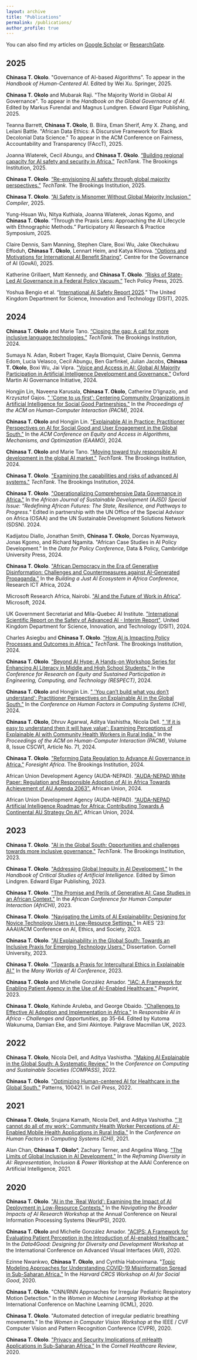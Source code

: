 ```yaml
---
layout: archive
title: "Publications"
permalink: /publications/
author_profile: true
---
```


You can also find my articles on [Google Scholar](https://scholar.google.com/citations?user=Ljcd9nMAAAAJ&hl=en&oi=sra) or [ResearchGate](https://www.researchgate.net/profile/Chinasa-Okolo-2).
## 2025

**Chinasa T. Okolo**. "Governance of AI-based Algorithms". To appear in the _Handbook of Human-Centered AI_. Edited by Wei Xu. Springer, 2025.

**Chinasa T. Okolo** and Mubarak Raji. "The Majority World in Global AI Governance". To appear in the _Handbook on the Global Governance of AI_. Edited by Markus Furendal and Magnus Lundgren. Edward Elgar Publishing, 2025.

Teanna Barrett, **Chinasa T. Okolo**, B. Biira, Eman Sherif, Amy X. Zhang, and Leilani Battle. "African Data Ethics: A Discursive Framework for Black Decolonial Data Science." To appear in the ACM Conference on Fairness, Accountability and Transparency (FAccT), 2025.

<!--Charting New Frontiers for Governance and Democracy in Africa’s AI Era. -->

Joanna Wiaterek, Cecil Abungu, and **Chinasa T. Okolo**. [“Building regional capacity for AI safety and security in Africa.”](https://www.brookings.edu/articles/building-regional-capacity-for-ai-safety-and-security-in-africa/) _TechTank_. The Brookings Institution, 2025. 

**Chinasa T. Okolo**. [“Re-envisioning AI safety through global majority perspectives.”](https://www.brookings.edu/articles/a-new-writing-series-re-envisioning-ai-safety-through-global-majority-perspectives/) _TechTank_. The Brookings Institution, 2025. 

**Chinasa T. Okolo**. [“AI Safety is Misnomer Without Global Majority Inclusion.”](https://www.compiler.news/ai-action-edition/) _Compiler_, 2025. 

Yung-Hsuan Wu, Nitya Kuthiala, Joanna Wiaterek, Jonas Kgomo, and **Chinasa T. Okolo**. “Through the Praxis Lens: Approaching the AI Lifecycle with Ethnographic Methods.” Participatory AI Research & Practice Symposium, 2025.

Claire Dennis, Sam Manning, Stephen Clare, Boxi Wu, Jake Okechukwu Effoduh, **Chinasa T. Okolo**, Lennart Heim, and Katya Klinova. ["Options and Motivations for International AI Benefit Sharing"](https://www.governance.ai/research-paper/options-and-motivations-for-international-ai-benefit-sharing). Centre for the Governance of AI (GovAI), 2025.

Katherine Grillaert, Matt Kennedy, and **Chinasa T. Okolo**. [“Risks of State-Led AI Governance in a Federal Policy Vacuum.”](https://www.techpolicy.press/risks-of-state-led-ai-governance-in-a-federal-policy-vacuum/) Tech Policy Press, 2025.

Yoshua Bengio et al. “[International AI Safety Report 2025](https://www.gov.uk/government/publications/international-ai-safety-report-2025).” The United Kingdom Department for Science, Innovation and Technology (DSIT), 2025.

## 2024
**Chinasa T. Okolo** and Marie Tano. [“Closing the gap: A call for more inclusive language technologies.”](https://www.brookings.edu/articles/closing-the-gap-a-call-for-more-inclusive-language-technologies/) _TechTank_. The Brookings Institution, 2024. 

Sumaya N. Adan, Robert Trager, Kayla Blomquist, Claire Dennis, Gemma Edom, Lucia Velasco, Cecil Abungu, Ben Garfinkel, Julian Jacobs, **Chinasa T. Okolo**, Boxi Wu, Jai Vipra. ["Voice and Access in AI: Global AI Majority Participation in Artificial Intelligence Development and Governance."](https://www.oxfordmartin.ox.ac.uk/publications/voice-and-access-in-ai-global-ai-majority-participation-in-artificial-intelligence-development-and-governance) Oxford Martin AI Governance Initiative, 2024.

Hongjin Lin, Naveena Karusala, **Chinasa T. Okolo**, Catherine D’Ignazio, and Krzysztof Gajos. [" 'Come to us first': Centering Community Organizations in Artificial Intelligence for Social Good Partnerships."](https://chinasatokolo.github.io/files/Okolo_CSCW_2024-AI4SG.pdf) In the _Proceedings of the ACM on Human-Computer Interaction (PACM)_, 2024.

**Chinasa T. Okolo** and Hongjin Lin. ["Explainable AI in Practice: Practitioner Perspectives on AI for Social Good and User Engagement in the Global South."](https://chinasatokolo.github.io/files/Okolo_EAAMO_2024.pdf) In the _ACM Conference on Equity and Access in Algorithms, Mechanisms, and Optimization (EAAMO)_, 2024.

**Chinasa T. Okolo** and Marie Tano. ["Moving toward truly responsible AI development in the global AI market."](https://www.brookings.edu/articles/moving-toward-truly-responsible-ai-development-in-the-global-ai-market/) _TechTank_. The Brookings Institution, 2024.

**Chinasa T. Okolo**. ["Examining the capabilities and risks of advanced AI systems."](https://www.brookings.edu/articles/examining-advanced-ai-capabilities-and-risks/) _TechTank_. The Brookings Institution, 2024.

**Chinasa T. Okolo**. ["Operationalizing Comprehensive Data Governance in Africa."](https://chinasatokolo.github.io/files/Okolo_AJSD_2024.pdf) In the _African Journal of Sustainable Development (AJSD) Special Issue: “Redefining African Futures: The State, Resilience, and Pathways to Progress._" Edited in partnership with the UN Office of the Special Advisor on Africa (OSAA) and the UN Sustainable Development Solutions Network (SDSN). 2024.

Kadijatou Diallo, Jonathan Smith, **Chinasa T. Okolo**, Dorcas Nyamwaya, Jonas Kgomo, and Richard Ngamita. "African Case Studies in AI Policy Development." In the _Data for Policy Conference_, Data & Policy, Cambridge University Press, 2024.

<!-- Dorcas Nyamwaya, Susan Otieno, **Chinasa T. Okolo**, Abigail Oppong, and Jonas Kgomo. "Towards A Fair and Equitable Data Ecosystem for Low Resource Languages." In the _Data for Policy Conference_, Data & Policy, Cambridge University Press, 2024.-->

**Chinasa T. Okolo**. ["African Democracy in the Era of Generative Disinformation: Challenges and Countermeasures against AI-Generated Propaganda."](https://papers.ssrn.com/sol3/papers.cfm?abstract_id=4885958) In the _Building a Just AI Ecosystem in Africa Conference_, Research ICT Africa, 2024.

Microsoft Research Africa, Nairobi. ["AI and the Future of Work in Africa"](https://www.microsoft.com/en-us/research/project/ai-and-the-future-of-work-in-africa/white-paper/). Microsoft, 2024.

UK Government Secretariat and Mila-Quebec AI Institute. ["International Scientific Report on the Safety of Advanced AI - Interim Report"](https://www.gov.uk/government/publications/international-scientific-report-on-the-safety-of-advanced-ai). United Kingdom Department for Science, Innovation, and Technology (DSIT), 2024.

Charles Asiegbu and **Chinasa T. Okolo**. ["How AI is Impacting Policy Processes and Outcomes in Africa."](https://www.brookings.edu/articles/how-ai-is-impacting-policy-processes-and-outcomes-in-africa/) _TechTank_. The Brookings Institution, 2024.

**Chinasa T. Okolo**. ["Beyond AI Hype: A Hands-on Workshop Series for Enhancing AI Literacy in Middle and High School Students."](https://chinasatokolo.github.io/files/Okolo_RESPECT_2024.pdf) In the _Conference for Research on Equity and Sustained Participation in Engineering, Computing, and Technology (RESPECT)_, 2024.

**Chinasa T. Okolo** and Hongjin Lin. [" 'You can’t build what you don’t understand': Practitioner Perspectives on Explainable AI in the Global South."](https://chinasatokolo.github.io/files/Okolo_CHI-LBW_2024.pdf) In the _Conference on Human Factors in Computing Systems (CHI)_, 2024.

**Chinasa T. Okolo**, Dhruv Agarwal, Aditya Vashistha, Nicola Dell. 
[" 'If it is easy to understand then it will have value': Examining Perceptions of Explainable AI with Community Health Workers in Rural India."](https://chinasatokolo.github.io/files/Okolo_CSCW_2024.pdf) In the _Proceedings of the ACM on Human-Computer Interaction (PACM)_, Volume 8, Issue CSCW1, Article No. 71, 2024. 

**Chinasa T. Okolo**. ["Reforming Data Regulation to Advance AI Governance in Africa."](https://chinasatokolo.github.io/files/Okolo_ForesightAfrica_2024.pdf) _Foresight Africa_. The Brookings Institution, 2024.

African Union Development Agency (AUDA-NEPAD). ["AUDA-NEPAD White Paper: Regulation and Responsible Adoption of AI in Africa Towards Achievement of AU Agenda 2063".](https://chinasatokolo.github.io/files/Okolo_AUWhitePaper_2024.pdf) African Union, 2024.

African Union Development Agency (AUDA-NEPAD). ["AUDA-NEPAD Artificial Intelligence Roadmap for Africa: Contributing Towards A Continental AU Strategy On AI".](https://chinasatokolo.github.io/files/Okolo_AURoadmap_2024.pdf) African Union, 2024.

## 2023
**Chinasa T. Okolo**. ["AI in the Global South: Opportunities and challenges towards more inclusive governance."](https://www.brookings.edu/articles/ai-in-the-global-south-opportunities-and-challenges-towards-more-inclusive-governance/) _TechTank_. The Brookings Institution, 2023.

**Chinasa T. Okolo**. ["Addressing Global Inequity in AI Development."](https://chinasatokolo.github.io/files/Okolo_GIAID_2023.pdf) In the _Handbook of Critical Studies of Artificial Intelligence_. Edited by Simon Lindgren. Edward Elgar Publishing, 2023.

**Chinasa T. Okolo**. ["The Promise and Perils of Generative AI: Case Studies in an African Context."](https://chinasatokolo.github.io/files/Okolo_AfriCHI_2023.pdf) In the _African Conference for Human Computer Interaction (AfriCHI)_, 2023.

**Chinasa T. Okolo**. ["Navigating the Limits of AI Explainability: Designing for Novice Technology Users in Low-Resource Settings."](https://www.researchgate.net/publication/373496292_Navigating_the_Limits_of_AI_Explainability_Designing_for_Novice_Technology_Users_in_Low-Resource_Settings) In AIES '23: AAAI/ACM Conference on AI, Ethics, and Society, 2023.

**Chinasa T. Okolo**. ["AI Explainability in the Global South: Towards an Inclusive Praxis for Emerging Technology Users."](https://www.researchgate.net/publication/373864304_AI_Explainability_in_the_Global_South_Towards_an_Inclusive_Praxis_for_Emerging_Technology_Users) Dissertation. Cornell University, 2023.

**Chinasa T. Okolo**. ["Towards a Praxis for Intercultural Ethics in Explainable AI."](https://chinasatokolo.github.io/files/Okolo_InterEthics_2023.pdf) In the _Many Worlds of AI Conference_, 2023.

**Chinasa T. Okolo** and Michelle González Amador. ["IAC: A Framework for Enabling Patient Agency in the Use of AI-Enabled Healthcare."](https://chinasatokolo.github.io/files/Okolo_IAC_2023.pdf) _Preprint_, 2023.

**Chinasa T. Okolo**, Kehinde Aruleba, and George Obaido. ["Challenges to Effective AI Adoption and Implementation in Africa."](https://chinasatokolo.github.io/files/Okolo_RAI_2023.pdf) In _Responsible AI in Africa - Challenges and Opportunities_, pp 35-64. Edited by Kutoma Wakunuma, Damian Eke, and Simi Akintoye. Palgrave Macmillan UK, 2023.

## 2022
**Chinasa T. Okolo**, Nicola Dell, and Aditya Vashistha. ["Making AI Explainable in the Global South: A Systematic Review."](https://chinasatokolo.github.io/files/Okolo_COMPASS_2022.pdf) In the _Conference on Computing and Sustainable Societies (COMPASS)_, 2022.

**Chinasa T. Okolo**. ["Optimizing Human-centered AI for Healthcare in the Global South."](https://chinasatokolo.github.io/files/Okolo_Cell_2022.pdf) Patterns, 100421. In _Cell Press_, 2022. 

## 2021
**Chinasa T. Okolo**, Srujana Kamath, Nicola Dell, and Aditya Vashistha. ["`It cannot do all of my work': Community Health Worker Perceptions of AI-Enabled Mobile Health Applications in Rural India."](https://chinasatokolo.github.io/files/Okolo_CHI_2021.pdf) In the _Conference on Human Factors in Computing Systems (CHI)_, 2021.

Alan Chan, **Chinasa T. Okolo***, Zachary Terner, and Angelina Wang. ["The Limits of Global Inclusion in AI Development."](https://chinasatokolo.github.io/files/Okolo_AAAI_2021.pdf) In the _Reframing Diversity in AI: Representation, Inclusion & Power Workshop_ at the AAAI Conference on Artificial Intelligence, 2021.

## 2020

**Chinasa T. Okolo**. ["AI in the `Real World': Examining the Impact of AI Deployment in Low-Resource Contexts."](https://chinasatokolo.github.io/files/Okolo_NBIAIR_2020.pdf) In the _Navigating the Broader Impacts of AI Research Workshop_ at the Annual Conference on Neural Information Processing Systems (NeurIPS), 2020.

**Chinasa T. Okolo** and Michelle González Amador. ["ACIPS: A Framework for Evaluating Patient Perception in the Introduction of AI-enabled Healthcare."](https://chinasatokolo.github.io/files/Okolo_ACIPS_2020.pdf) In the _Data4Good: Designing for Diversity and Development Workshop_ at the International Conference on Advanced Visual Interfaces (AVI), 2020.

Ezinne Nwankwo, **Chinasa T. Okolo**, and Cynthia Habonimana. "[Topic Modeling Approaches for Understanding COVID-19 Misinformation Spread in Sub-Saharan Africa."](https://chinasatokolo.github.io/files/Okolo_AI4SG_2020.pdf) In the _Harvard CRCS Workshop on AI for Social Good_, 2020. 

**Chinasa T. Okolo**. "CNN/RNN Approaches for Irregular Pediatric Respiratory Motion Detection." In the _Women in Machine Learning Workshop_ at the International Conference on Machine Learning (ICML), 2020.

**Chinasa T. Okolo**. "Automated detection of irregular pediatric breathing movements." In the _Women in Computer Vision Workshop_ at the IEEE / CVF Computer Vision and Pattern Recognition Conference (CVPR), 2020.

**Chinasa T. Okolo**. ["Privacy and Security Implications of mHealth Applications in Sub-Saharan Africa."](https://chinasatokolo.github.io/files/Okolo_CHR_2020.pdf) In the _Cornell Healthcare Review_, 2020. 

